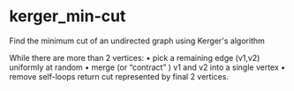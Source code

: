 # kerger_min-cut
Find the minimum cut of an undirected graph using Kerger's algorithm

While there are more than 2 vertices:
• pick a remaining edge (v1,v2) uniformly at random
• merge (or “contract” ) v1 and v2 into a single vertex
• remove self-loops
return cut represented by final 2 vertices.
